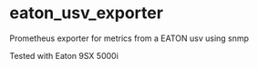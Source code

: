 # eaton_usv_exporter

Prometheus exporter for metrics from a EATON usv using snmp

Tested with Eaton 9SX 5000i
